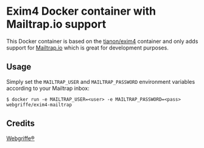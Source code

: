 Exim4 Docker container with Mailtrap.io support 
===============================================

This Docker container is based on the [tianon/exim4](https://hub.docker.com/r/tianon/exim4/) container and only adds support for [Mailtrap.io](http://mailtrap.io) which is great for development purposes.

Usage
-----

Simply set the `MAILTRAP_USER` and `MAILTRAP_PASSWORD` environment variables according to your Mailtrap inbox:

	$ docker run -e MAILTRAP_USER=<user> -e MAILTRAP_PASSWORD=<pass> webgriffe/exim4-mailtrap
	
Credits
-------

[Webgriffe®](http://www.webgriffe.com/)
